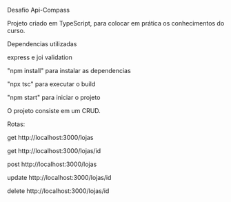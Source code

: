 Desafio Api-Compass

Projeto criado em TypeScript, para colocar em prática os conhecimentos do curso.

Dependencias utilizadas

express e joi validation

"npm install" para instalar as dependencias

"npx tsc" para executar o build

"npm start" para iniciar o projeto

O projeto consiste em um CRUD.

Rotas: 

get http://localhost:3000/lojas

get http://localhost:3000/lojas/id

post http://localhost:3000/lojas

update http://localhost:3000/lojas/id

delete http://localhost:3000/lojas/id


